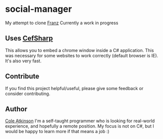 # social-manager
My attempt to clone [Franz](https://meetfranz.com/)
Currently a work in progress

## Uses [CefSharp](https://github.com/cefsharp/CefSharp)
This allows you to embed a chrome window inside a C# application. This was necessary for some websites to work correctly (default browser is IE). It's also very fast.

## Contribute
If you find this project helpful/useful, please give some feedback or consider contributing.

## Author
[Cole Atkinson](www.coleatkinson.nz)
I'm a self-taught programmer who is looking for real-world experience, and hopefully a remote position. My focus is not on C#, but I would be happy to learn more if that means a job :)
